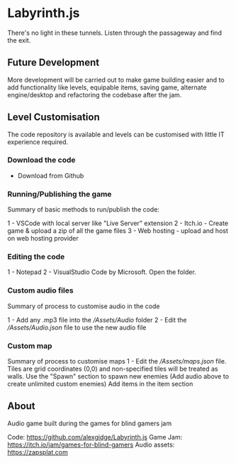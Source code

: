 # Labyrinth.js

There's no light in these tunnels. Listen through the passageway and find the exit.

## Future Development

More development will be carried out to make game building easier and to add functionality like levels, equipable items, saving game, alternate engine/desktop and refactoring the codebase after the jam.

## Level Customisation

The code repository is available and levels can be customised with little IT experience required.

### Download the code

- Download from Github

### Running/Publishing the game

Summary of basic methods to run/publish the code:

1 - VSCode with local server like "Live Server" extension
2 - Itch.io - Create game & upload a zip of all the game files
3 - Web hosting - upload and host on web hosting provider

### Editing the code

1 - Notepad
2 - VisualStudio Code by Microsoft. Open the folder.

### Custom audio files

Summary of process to customise audio in the code

1 - Add any .mp3 file into the _/Assets/Audio_ folder
2 - Edit the _/Assets/Audio.json_ file to use the new audio file

### Custom map

Summary of process to customise maps
1 - Edit the _/Assets/maps.json_ file.
Tiles are grid coordinates (0,0) and non-specified tiles will be treated as walls.
Use the "Spawn" section to spawn new enemies (Add audio above to create unlimited custom enemies)
Add items in the item section

## About

Audio game built during the games for blind gamers jam

Code: https://github.com/alexgidge/Labyrinth.js
Game Jam: https://itch.io/jam/games-for-blind-gamers
Audio assets: https://zapsplat.com
